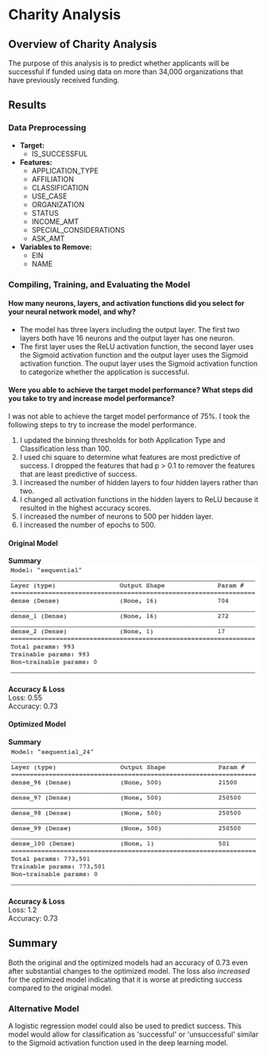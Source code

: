 # Charity Analysis

## Overview of Charity Analysis
The purpose of this analysis is to predict whether applicants will be successful if funded using data on more than 34,000 organizations that have previously received funding. 

## Results

### Data Preprocessing
* **Target:** 
    * IS_SUCCESSFUL
* **Features:** 
    * APPLICATION_TYPE
    * AFFILIATION
    * CLASSIFICATION
    * USE_CASE
    * ORGANIZATION
    * STATUS
    * INCOME_AMT
    * SPECIAL_CONSIDERATIONS
    * ASK_AMT
* **Variables to Remove:** 
    * EIN
    * NAME
    
### Compiling, Training, and Evaluating the Model
#### How many neurons, layers, and activation functions did you select for your neural network model, and why?
* The model has three layers including the output layer. The first two layers both have 16 neurons and the output layer has one neuron. 
* The first layer uses the ReLU activation function, the second layer uses the Sigmoid activation function and the output layer uses the Sigmoid activation function. The ouput layer uses the Sigmoid activation function to categorize whether the application is successful. 

#### Were you able to achieve the target model performance? What steps did you take to try and increase model performance?
I was not able to achieve the target model performance of 75%. I took the following steps to try to increase the model performance. 
1. I updated the binning thresholds for both Application Type and Classification less than 100. 
2. I used chi square to determine what features are most predictive of success. I dropped the features that had p > 0.1 to remover the features that are least predictive of success. 
2. I increased the number of hidden layers to four hidden layers rather than two. 
3. I changed all activation functions in the hidden layers to ReLU because it resulted in the highest accuracy scores. 
4. I increased the number of neurons to 500 per hidden layer. 
5. I increased the number of epochs to 500. 

#### Original Model
**Summary** <br/>
![Model Summary](https://github.com/rabascoh/neural-network-charity-analysis/blob/main/Resources/Model.png)

**Accuracy & Loss** <br/>
Loss: 0.55 <br/>
Accuracy: 0.73 <br/>

#### Optimized Model
**Summary** <br/>
![Optimized Model Summary](https://github.com/rabascoh/neural-network-charity-analysis/blob/main/Resources/Model_Optimized.png)

**Accuracy & Loss** <br/>
Loss: 1.2 <br/>
Accuracy: 0.73 <br/>

## Summary
Both the original and the optimized models had an accuracy of 0.73 even after substantial changes to the optimized model. The loss also *increased* for the optimized model indicating that it is worse at predicting success compared to the original model. 

### Alternative Model
A logistic regression model could also be used to predict success. This model would allow for classification as 'successful' or 'unsuccessful' similar to the Sigmoid activation function used in the deep learning model. 
